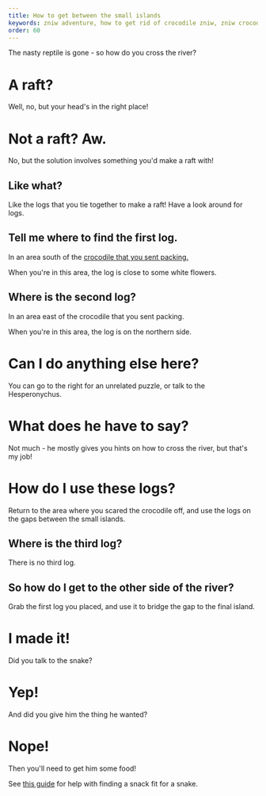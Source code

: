 ```yaml
---
title: How to get between the small islands
keywords: zniw adventure, how to get rid of crocodile zniw, zniw crocodile bait, zniw cross river
order: 60
---
```


The nasty reptile is gone - so how do you cross the river?

# A raft?
Well, no, but your head's in the right place!

# Not a raft? Aw.
No, but the solution involves something you'd make a raft with!

## Like what?
Like the logs that you tie together to make a raft! Have a look around for logs.

## Tell me where to find the first log.
In an area south of the [crocodile that you sent packing.](crod.md)

When you're in this area, the log is close to some white flowers.

## Where is the second log?
In an area east of the crocodile that you sent packing.

When you're in this area, the log is on the northern side.

# Can I do anything else here?
You can go to the right for an unrelated puzzle, or talk to the Hesperonychus.

# What does he have to say?
Not much - he mostly gives you hints on how to cross the river, but that's my job!

# How do I use these logs?
Return to the area where you scared the crocodile off, and use the logs on the gaps between the small islands.

## Where is the third log?
There is no third log.

## So how do I get to the other side of the river?
Grab the first log you placed, and use it to bridge the gap to the final island.

# I made it!
Did you talk to the snake?

# Yep!
And did you give him the thing he wanted?

# Nope!
Then you'll need to get him some food!

See [this guide](snake.md) for help with finding a snack fit for a snake.